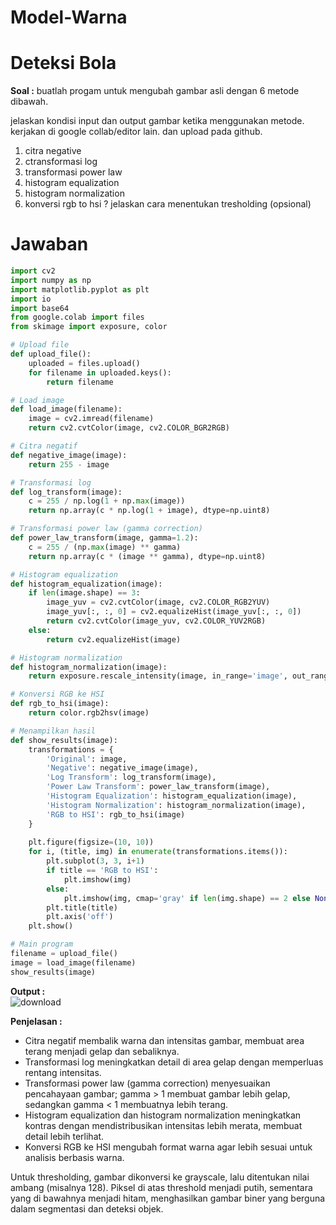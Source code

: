 # Model-Warna

# Deteksi Bola

**Soal :**
buatlah progam untuk mengubah gambar asli dengan 6 metode dibawah.

jelaskan kondisi input dan output gambar ketika menggunakan metode.
kerjakan di google collab/editor lain. dan upload pada github.  
1. citra negative
2. ctransformasi log
3. transformasi power law
4. histogram equalization
5. histogram normalization
6. konversi rgb to hsi ? jelaskan cara menentukan tresholding (opsional)

 # Jawaban

```python
import cv2
import numpy as np
import matplotlib.pyplot as plt
import io
import base64
from google.colab import files
from skimage import exposure, color

# Upload file
def upload_file():
    uploaded = files.upload()
    for filename in uploaded.keys():
        return filename

# Load image
def load_image(filename):
    image = cv2.imread(filename)
    return cv2.cvtColor(image, cv2.COLOR_BGR2RGB)

# Citra negatif
def negative_image(image):
    return 255 - image

# Transformasi log
def log_transform(image):
    c = 255 / np.log(1 + np.max(image))
    return np.array(c * np.log(1 + image), dtype=np.uint8)

# Transformasi power law (gamma correction)
def power_law_transform(image, gamma=1.2):
    c = 255 / (np.max(image) ** gamma)
    return np.array(c * (image ** gamma), dtype=np.uint8)

# Histogram equalization
def histogram_equalization(image):
    if len(image.shape) == 3:
        image_yuv = cv2.cvtColor(image, cv2.COLOR_RGB2YUV)
        image_yuv[:, :, 0] = cv2.equalizeHist(image_yuv[:, :, 0])
        return cv2.cvtColor(image_yuv, cv2.COLOR_YUV2RGB)
    else:
        return cv2.equalizeHist(image)

# Histogram normalization
def histogram_normalization(image):
    return exposure.rescale_intensity(image, in_range='image', out_range=(0, 255)).astype(np.uint8)

# Konversi RGB ke HSI
def rgb_to_hsi(image):
    return color.rgb2hsv(image)

# Menampilkan hasil
def show_results(image):
    transformations = {
        'Original': image,
        'Negative': negative_image(image),
        'Log Transform': log_transform(image),
        'Power Law Transform': power_law_transform(image),
        'Histogram Equalization': histogram_equalization(image),
        'Histogram Normalization': histogram_normalization(image),
        'RGB to HSI': rgb_to_hsi(image)
    }
    
    plt.figure(figsize=(10, 10))
    for i, (title, img) in enumerate(transformations.items()):
        plt.subplot(3, 3, i+1)
        if title == 'RGB to HSI':
            plt.imshow(img)
        else:
            plt.imshow(img, cmap='gray' if len(img.shape) == 2 else None)
        plt.title(title)
        plt.axis('off')
    plt.show()

# Main program
filename = upload_file()
image = load_image(filename)
show_results(image)

```
**Output :** <br>
![download](https://github.com/user-attachments/assets/7e97126d-86fe-4037-a2c1-ac98ffeb778b)

**Penjelasan :** <br>
- Citra negatif membalik warna dan intensitas gambar, membuat area terang menjadi gelap dan sebaliknya. 
- Transformasi log meningkatkan detail di area gelap dengan memperluas rentang intensitas. 
- Transformasi power law (gamma correction) menyesuaikan pencahayaan gambar; gamma > 1 membuat gambar lebih gelap, sedangkan gamma < 1 membuatnya lebih terang.
- Histogram equalization dan histogram normalization meningkatkan kontras dengan mendistribusikan intensitas lebih merata, membuat detail lebih terlihat.
- Konversi RGB ke HSI mengubah format warna agar lebih sesuai untuk analisis berbasis warna.
  
Untuk thresholding, gambar dikonversi ke grayscale, lalu ditentukan nilai ambang (misalnya 128). Piksel di atas threshold menjadi putih, sementara yang di bawahnya menjadi hitam, menghasilkan gambar biner yang berguna dalam segmentasi dan deteksi objek.

